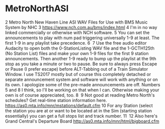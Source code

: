 # MetroNorthASI
2
Metro North New Haven Line ASI WAV Files for Use with BMS Music System by NHC
3
https://www.nch.com.au/bms/index.html
4
I'm in no way linked commercially or otherwise with NCH software.
5
You can set the announcements to play with num pad triggering universally 1-9 at least. The first 1-9 in any playlist take precedence.
6
​
7
Use the free audio editor Audacity to open both the 0-StationListing WAV file and the 1-GCTH125th (No Station List) files and make your own 1-9 files for the first 9 station announcements. Then another 1-9 ready to bump up the playlist at the 9th stop as you take a minute or two to pause. Be sure to always press Escape or Pause (I prefer escape) before ALT-Tabbing out of a Train Simulator Window. I use TS2017 mostly but of course this completely detached or separate announcement system and software will work with anything or on its own. I apologize some of the pre-made announcements are off. Numbers 5 and 8 I think, so I'll be working on that when I can. Otherwise making your own is of course appreciated, too.
8
​
9
Not good at reading Metro North's schedules? Get real-time station information here. https://as0.mta.info/mnr/mstations/default.cfm
10
For any Station (select the station you are at or want to be located at in the Sim (starting station essentially) you can get a full stops list and track number.
11
​
12
Also here's Grand Central's Departure Board http://as0.mta.info/mnr/html/bigboard.cfm

